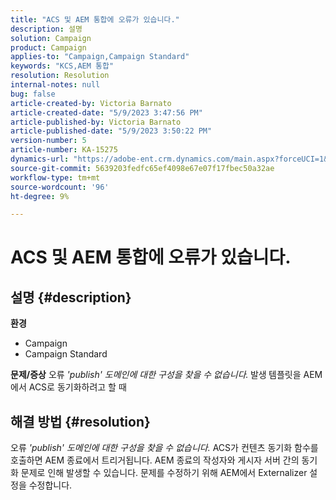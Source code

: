 ```yaml
---
title: "ACS 및 AEM 통합에 오류가 있습니다."
description: 설명
solution: Campaign
product: Campaign
applies-to: "Campaign,Campaign Standard"
keywords: "KCS,AEM 통합"
resolution: Resolution
internal-notes: null
bug: false
article-created-by: Victoria Barnato
article-created-date: "5/9/2023 3:47:56 PM"
article-published-by: Victoria Barnato
article-published-date: "5/9/2023 3:50:22 PM"
version-number: 5
article-number: KA-15275
dynamics-url: "https://adobe-ent.crm.dynamics.com/main.aspx?forceUCI=1&pagetype=entityrecord&etn=knowledgearticle&id=752decd7-80ee-ed11-8849-6045bd0065b6"
source-git-commit: 5639203fedfc65ef4098e67e07f17fbec50a32ae
workflow-type: tm+mt
source-wordcount: '96'
ht-degree: 9%

---
```


# ACS 및 AEM 통합에 오류가 있습니다.

## 설명 {#description}

<b>환경</b>
- Campaign
- Campaign Standard



<b>문제/증상</b>
오류 *&#39;publish&#39; 도메인에 대한 구성을 찾을 수 없습니다.<b>* </b>발생<b> </b>템플릿을 AEM에서 ACS로 동기화하려고 할 때


## 해결 방법 {#resolution}


오류 *&#39;publish&#39; 도메인에 대한 구성을 찾을 수 없습니다.* ACS가 컨텐츠 동기화 함수를 호출하면 AEM 종료에서 트리거됩니다. AEM 종료의 작성자와 게시자 서버 간의 동기화 문제로 인해 발생할 수 있습니다. 문제를 수정하기 위해 AEM에서 Externalizer 설정을 수정합니다.


